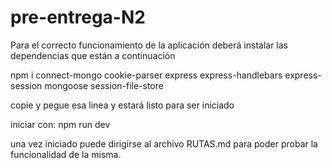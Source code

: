 # pre-entrega-N2

Para el correcto funcionamiento de la aplicación deberá instalar las dependencias que están a continuación

 npm i connect-mongo cookie-parser express express-handlebars express-session mongoose session-file-store

copie y pegue esa linea y estará listo para ser iniciado

iniciar con: npm run dev

una vez iniciado puede dirigirse al archivo RUTAS.md para poder probar la funcionalidad de la misma.
